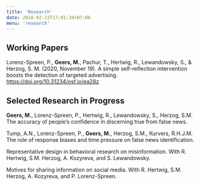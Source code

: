 ```yaml
---
title: 'Research'
date: 2018-02-22T17:01:34+07:00
menu: 'research'
---
```


## Working Papers

Lorenz-Spreen, P., **Geers, M.**, Pachur, T., Hertwig, R., Lewandowsky, S., & Herzog, S. M. (2020, November 19). A simple self-reflection intervention boosts the detection of targeted advertising. https://doi.org/10.31234/osf.io/ea28z 

## Selected Research in Progress

**Geers, M.**, Lorenz-Spreen, P., Hertwig, R., Lewandowsky, S., Herzog, S.M. The accuracy of people’s confidence in discerning true from false news.

Tump, A.N., Lorenz-Spreen, P., **Geers, M.**, Herzog, S.M., Kurvers, R.H.J.M. The role of response biases and time pressure on false news identification.

Representative design in behavioral research on misinformation. With R. Hertwig, S.M. Herzog, A. Kozyreva, and S. Lewandowsky.

Motives for sharing information on social media. With R. Hertwig, S.M. Herzog, A. Kozyreva, and P. Lorenz-Spreen.

